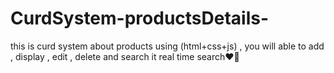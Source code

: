 # CurdSystem-productsDetails-
this is curd system about products using (html+css+js) , you will able to add , display , edit , delete and search it real time search❤🥰 
